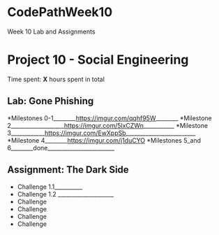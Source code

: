 # CodePathWeek10
Week 10 Lab and Assignments
# Project 10 - Social Engineering

Time spent: **X** hours spent in total

## Lab:  Gone Phishing
*Milestones 0-1________https://imgur.com/qqhf95W________
*Milestone 2___________________https://imgur.com/5lxCZWn___________
*Milestone 3____________https://imgur.com/EwXppSb_________________________
*Milestone 4________https://imgur.com/j1duCYO
*Milestones 5_and 6________done________________________


## Assignment: The Dark Side

* Challenge 1.1__________
* Challenge 1.2 ____________________
* Challenge 
* Challenge
* Challenge
* Challenge
